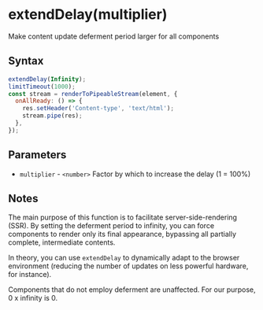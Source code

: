 # extendDelay(multiplier)

Make content update deferment period larger for all components

## Syntax

```js
extendDelay(Infinity);
limitTimeout(1000);
const stream = renderToPipeableStream(element, {
  onAllReady: () => {
    res.setHeader('Content-type', 'text/html');
    stream.pipe(res);
  },
});
```

## Parameters

* `multiplier` - `<number>` Factor by which to increase the delay (1 = 100%)

## Notes

The main purpose of this function is to facilitate server-side-rendering (SSR). By setting the deferment period to
infinity, you can force components to render only its final appearance, bypassing all partially complete,
intermediate contents.

In theory, you can use `extendDelay` to dynamically adapt to the browser environment (reducing the number of
updates on less powerful hardware, for instance).

Components that do not employ deferment are unaffected. For our purpose, 0 x infinity is 0.
